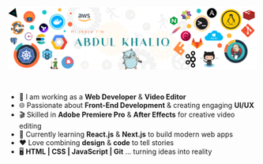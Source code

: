 <img src="https://raw.githubusercontent.com/kha7iq/kha7iq/main/assets/banner.png" alt="Introduction Banner.." style="text-align: center; margin-bottom: 30px;" />

- 🎨 I am working as a **Web Developer** & **Video Editor**  
- 🌐 Passionate about **Front-End Development** & creating engaging **UI/UX**  
- 🎬 Skilled in **Adobe Premiere Pro** & **After Effects** for creative video editing  
- 🌱 Currently learning **React.js** & **Next.js** to build modern web apps  
- ❤️ Love combining **design** & **code** to tell stories  
- 🖥 **HTML | CSS | JavaScript | Git** … turning ideas into reality  


